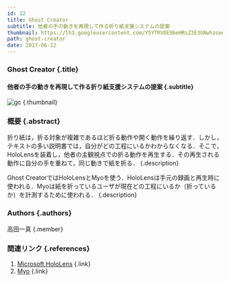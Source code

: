 ```yaml
---
id: 12
title: Ghost Creator
subtitle: 他者の手の動きを再現して作る折り紙支援システムの提案
thumbnail: https://lh3.googleusercontent.com/Y5YTRV0E9beHRsZ3E3GNwhzoodQVQvqtJavgFn5PsYFKstp0tl3md1J5zaFVoNPygnCfLVuni5P2Xq6Gil96Wop9jz204yyRa4j9pY7pdVk7FkQcKGELZtUEhZfzzQCsto-W-MmihLndpcf15ztehLJ10RSeuX3LZOSOa8B1TypLpOiskK_WiwXLThBTWgqzUdC9Zy6Fvi45CVUG_FyL8M5Gw2PXSKXjM2_1ZJOEyg_nXhjzlB0FpUKE0Wppf3bZ7NxaDvaQR2TKcklAZ35hlyiaoqtBCTgU4iPj3eRKPyhrBGIGIGJj7VJg2-qwB4k2CgaBfqAN5IVP5yeH8oUxiAi19iN5bE8ueLFQ2bhLA3I4rUJ_9ojKMpVQ1IkantCB3FTe_3tH1gtMXhudXlbp7ZvNpF4ceL0cqwZC_27pL-n4S6YcVnAtuUPCcyr4ViQF1XZw0qi7UWaBrhib4lbLhEHnqOMmct9gX-mzsduvbeQeqhuh70zR_Ptq0OdzF0CkUmpLlm527RHYT4UPC7CjwTe5YYt78dz-ZeKVHIfVVNN8qmplGp6mo7u3Zn3PODHlScno3a3dUvYaZrmPaQIwHbfme4j3dg9-9peputna=w1024-h768-rp
path: ghost-creator
date: 2017-06-12
---
```


### Ghost Creator {.title}

#### 他者の手の動きを再現して作る折り紙支援システムの提案 {.subtitle}

![gc](https://lh3.googleusercontent.com/HQ5bNbFc3ptOoxZF52QGgMDCR8pKpLRukEiY9LGKNIe-8MOR_VpVwriK_6LYPJ5TTRPXdfL_-pOtDmht2xe-JfyYlHyzqhG2cYxyqnbtjpd7-t_TajXnH01y6afDX_GwZsVckv8xpFRVvS8Gzk8FeziLKVPxKL027ibglRaGR2mymWsyBBpi5wzqNpNlYQWMVtVHSVr4GAJO29RC3ypjAmc_Gv7DhVY8-IVNpksezMh5P8oR-6zkLtPvDMa82V1_SSdvdNTMZ4RyxhtqYKBNqTms7kgArhzMDyhjskjuWMdfunW8ifMDgb0JJEG-9OUcLX_NU69XxXA00o7R4ibw7U03NS0VsDlWl0AZv6fJZDdF4pcby-xLmF4tMfFEfT-e45niCY6ixdoaVQEA3c9rxRb7LbMDQ2-V_zlSoCCRRzs6fqBqFqhMIEAXZ8GCDMhXtPmZnhx1-AD5BLp12wR-4pxxgqKANuk_GbDYuy7wBWZSzkuWYvAJCgaKBWIwAou7ung2a9XLmgbbyY_yOTQiWEETUHZ_fOXooxgD5002R0t0kr85P3e-WLn0yTFGAMNxqpss_T5lW2s8uPwM20pDRFEdZt_NkhzcIOLswIh8=w718-h404-rp "gc") {.thumbnail}

### 概要 {.abstract}

折り紙は，折る対象が複雑であるほど折る動作や開く動作を繰り返す．しかし，テキストの多い説明書では，自分がどの工程にいるかわからなくなる．そこで，HoloLensを装着し，他者の主観視点での折る動作を再生する．その再生される動作に自分の手を重ねて，同じ動きで紙を折る． {.description}

Ghost CreatorではHoloLensとMyoを使う．HoloLensは手元の録画と再生時に使われる．Myoは紙を折っているユーザが現在どの工程にいるか（折っているか）を計測するために使われる． {.description}

### Authors {.authors}

高田一真 {.member}

### 関連リンク {.references}

1. [Microsoft HoloLens](https://www.microsoft.com/ja-jp/hololens) {.link}
2. [Myo](https://jp.myo.com/) {.link}
